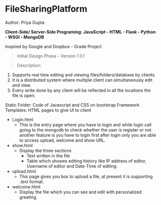 # FileSharingPlatform

Author: Priya Gupta

**Client-Side/ Server-Side Programing: JavaScript - HTML - Flask - Python - WSGI - MongoDB**

Inspired by Google and Dropbox  - Grade Project
>Initial Design Phase - Version 1.0.1

>Description:
1. Supports real time editing and viewing files/folders/database by clients. 
2. It is a distributed system where multiple client can simultaneously edit and view. 
3. Every write done by any client will be reflected in all the locations the file is open.

Static Folder: Code of Javascript and CSS on bootstrap Framework
Templates: HTML pages to give UI to client
- Login.html
  - This is the entry page where you have to login and while login call going to the mongodb to check whether the user is register or not. another feature is you have to login first after login only you are able to access upload, welcome and show URL.  
- show.html
  - Display the three sections 
    - Text written in the file
    - Table which showes editing history like IP address of editor, Username of editor and Date-Time of editing.   
- upload.html
  - This page gives you box to upload a file, at present it is supporting .text format.
- welcome.html
  - Display the file which you can see and edit with personalized greeting.

